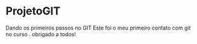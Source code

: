 # ProjetoGIT
Dando os primeiros passos no GIT
Este foi o meu primeiro contato com git no curso .
obrigado a todos!
